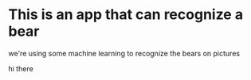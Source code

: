 # This is an app that can recognize a bear

we're using some machine learning to recognize the bears on pictures

hi there
